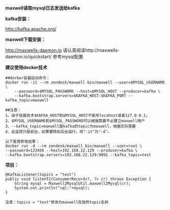 **maxwell读取mysql日志发送给kafka**

**kafka安装：**

http://kafka.apache.org/

**maxwell下载安装：**

http://maxwells-daemon.io
请认真阅读http://maxwells-daemon.io/quickstart/ 参考mysql配置

**建议使用docker技术**

    ##docker容器启动命令：
    docker run -it --rm zendesk/maxwell bin/maxwell --user=$MYSQL_USERNAME \
        --password=$MYSQL_PASSWORD --host=$MYSQL_HOST --producer=kafka \
        --kafka.bootstrap.servers=$KAFKA_HOST:$KAFKA_PORT --kafka_topic=maxwell
     
    ##注意：
    1、由于容器技术$KAFKA_HOST和$MYSQL_HOST不能写locahost或者127.0.0.1;
    2、$MYSQL_USERNAME和$MYSQL_PASSWORD可以根据需要不必建立maxwell用户
    3、--kafka_topic=maxwell是kafka的topic为maxwell，根据实际需要
    4、此监控只是前台，如果要转如后台运行，改"-it"为"-d"。
    
    以下是我修改结果：
    docker run -d --rm zendesk/maxwell bin/maxwell --user=root \
    --password=123456 --host=192.168.22.129 --producer=kafka \
    --kafka.bootstrap.servers=192.168.22.129:9092 --kafka_topic=test
    
    
**项目：**

    @KafkaListener(topics = "test")
    public void listenT2(ConsumerRecord<?, ?> cr) throws Exception {
        String mysql = Maxwell2MysqlUtil.maxwell2Mysql(cr);
        System.out.println("sql:"+mysql);
    }
    
    注意：topics = "test"修改为maxwell存放的topic名称
    

